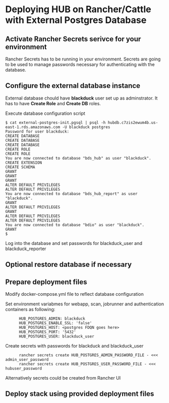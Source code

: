 # Deploying HUB on Rancher/Cattle with External Postgres Database

## Activate Rancher Secrets serivce for your environment

Rancher Secrets has to be running in your environment. Secrets are going to be used to manage passwords necessary for authenticating with the database.

## Configure the external database instance

External database chould have **blackduck** user set up as adminstrator. It has to have **Create Role** and **Create DB** roles.


Execute database configuration script

```
$ cat external-postgres-init.pgsql | psql -h hubdb.c7zis2ewum4b.us-east-1.rds.amazonaws.com -U blackduck postgres 
Password for user blackduck: 
CREATE DATABASE
CREATE DATABASE
CREATE DATABASE
CREATE ROLE
CREATE ROLE
You are now connected to database "bds_hub" as user "blackduck".
CREATE EXTENSION
CREATE SCHEMA
GRANT
GRANT
GRANT
ALTER DEFAULT PRIVILEGES
ALTER DEFAULT PRIVILEGES
You are now connected to database "bds_hub_report" as user "blackduck".
GRANT
ALTER DEFAULT PRIVILEGES
GRANT
ALTER DEFAULT PRIVILEGES
ALTER DEFAULT PRIVILEGES
You are now connected to database "bdio" as user "blackduck".
GRANT
$ 
```

Log into the database and set passwords for blackduck_user and blackduck_reporter


## Optional restore database if necessary

## Prepare deployment files

Modify docker-compose.yml file to reflect database configuration


Set environment variabmes for webapp, scan, jobrunner and authentication containers as following:

```
      HUB_POSTGRES_ADMIN: blackduck
      HUB_POSTGRES_ENABLE_SSL: 'false'
      HUB_POSTGRES_HOST: <postgres FDQN goes here>
      HUB_POSTGRES_PORT: '5432'
      HUB_POSTGRES_USER: blackduck_user
```


Create secrets with passwords for blackduck and blackduck_user
```
      rancher secrets create HUB_POSTGRES_ADMIN_PASSWORD_FILE - <<< admin_user_password
      rancher secrets create HUB_POSTGRES_USER_PASSWORD_FILE - <<< hubuser_password
```

Alternatively secrets could be created from Rancher UI

## Deploy stack using provided deployment files

